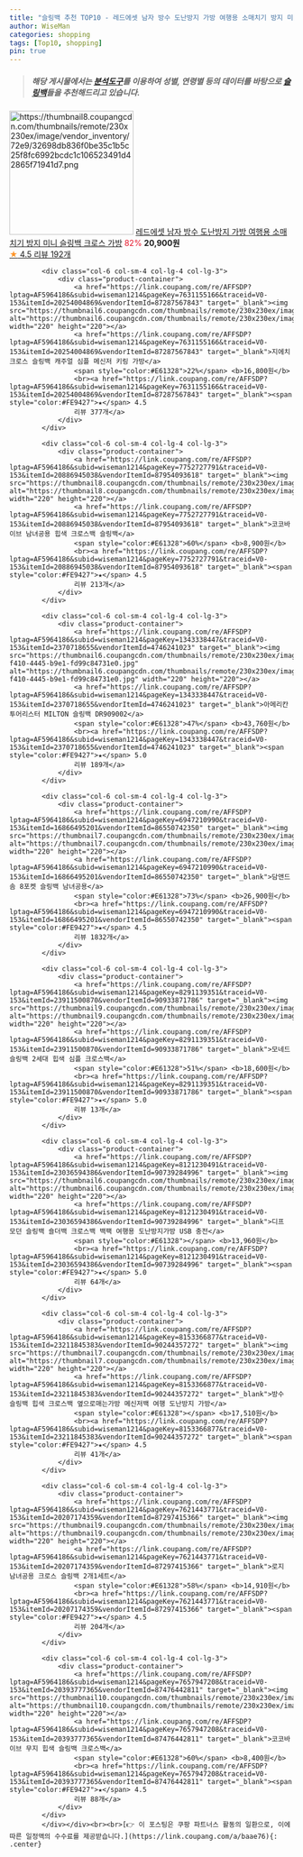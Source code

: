 ```yaml
---
title: "슬링백 추천 TOP10 - 레드에셋 남자 방수 도난방지 가방 여행용 소매치기 방지 미니 슬링백 크로스 가방"
author: WiseMan
categories: shopping
tags: [Top10, shopping]
pin: true
---
```


> ##### 해당 게시물에서는 [**분석도구**](https://itemscout.io/)를 이용하여 **성별**, **연령별** 등의 데이터를 바탕으로 [**슬링백**](https://link.coupang.com/a/baae76)들을 추천해드리고 있습니다.
<div class="container"><div class="row">
            <div class="col-6 col-sm-4 col-lg-4 col-lg-3">
                <div class="product-container">
                    <a href="https://link.coupang.com/re/AFFSDP?lptag=AF5964186&subid=wiseman1214&pageKey=7486376106&traceid=V0-153&itemId=19567426240&vendorItemId=86800871598" target="_blank"><img src="https://thumbnail8.coupangcdn.com/thumbnails/remote/230x230ex/image/vendor_inventory/72e9/32698db836f0be35c1b5c25f8fc6992bcdc1c106523491d42865f71941d7.png" alt="https://thumbnail8.coupangcdn.com/thumbnails/remote/230x230ex/image/vendor_inventory/72e9/32698db836f0be35c1b5c25f8fc6992bcdc1c106523491d42865f71941d7.png" width="220" height="220"></a>
                    <a href="https://link.coupang.com/re/AFFSDP?lptag=AF5964186&subid=wiseman1214&pageKey=7486376106&traceid=V0-153&itemId=19567426240&vendorItemId=86800871598" target="_blank">레드에셋 남자 방수 도난방지 가방 여행용 소매치기 방지 미니 슬링백 크로스 가방</a>
                    <span style="color:#E61328">82%</span> <b>20,900원</b>
                    <br><a href="https://link.coupang.com/re/AFFSDP?lptag=AF5964186&subid=wiseman1214&pageKey=7486376106&traceid=V0-153&itemId=19567426240&vendorItemId=86800871598" target="_blank"><span style="color:#FE9427">★</span> 4.5
                    리뷰 192개</a>
                </div>
            </div>
            
            <div class="col-6 col-sm-4 col-lg-4 col-lg-3">
                <div class="product-container">
                    <a href="https://link.coupang.com/re/AFFSDP?lptag=AF5964186&subid=wiseman1214&pageKey=7631155166&traceid=V0-153&itemId=20254004869&vendorItemId=87287567843" target="_blank"><img src="https://thumbnail6.coupangcdn.com/thumbnails/remote/230x230ex/image/vendor_inventory/bb72/23094927fcc01e8f9c7b7e3ea4adc3689046862c16b47110f7c2a59963aa.jpg" alt="https://thumbnail6.coupangcdn.com/thumbnails/remote/230x230ex/image/vendor_inventory/bb72/23094927fcc01e8f9c7b7e3ea4adc3689046862c16b47110f7c2a59963aa.jpg" width="220" height="220"></a>
                    <a href="https://link.coupang.com/re/AFFSDP?lptag=AF5964186&subid=wiseman1214&pageKey=7631155166&traceid=V0-153&itemId=20254004869&vendorItemId=87287567843" target="_blank">지에치 크로스 슬링백 캐주얼 심플 메신저 키링 가방</a>
                    <span style="color:#E61328">22%</span> <b>16,800원</b>
                    <br><a href="https://link.coupang.com/re/AFFSDP?lptag=AF5964186&subid=wiseman1214&pageKey=7631155166&traceid=V0-153&itemId=20254004869&vendorItemId=87287567843" target="_blank"><span style="color:#FE9427">★</span> 4.5
                    리뷰 377개</a>
                </div>
            </div>
            
            <div class="col-6 col-sm-4 col-lg-4 col-lg-3">
                <div class="product-container">
                    <a href="https://link.coupang.com/re/AFFSDP?lptag=AF5964186&subid=wiseman1214&pageKey=7752727791&traceid=V0-153&itemId=20886945038&vendorItemId=87954093618" target="_blank"><img src="https://thumbnail8.coupangcdn.com/thumbnails/remote/230x230ex/image/vendor_inventory/7d2f/6822d084bbc5b2d9afb4adb7fd0b59f1f3bed6feacfa8aa0709c42fab0b4.jpg" alt="https://thumbnail8.coupangcdn.com/thumbnails/remote/230x230ex/image/vendor_inventory/7d2f/6822d084bbc5b2d9afb4adb7fd0b59f1f3bed6feacfa8aa0709c42fab0b4.jpg" width="220" height="220"></a>
                    <a href="https://link.coupang.com/re/AFFSDP?lptag=AF5964186&subid=wiseman1214&pageKey=7752727791&traceid=V0-153&itemId=20886945038&vendorItemId=87954093618" target="_blank">코코바이브 남녀공용 힙색 크로스백 슬링백</a>
                    <span style="color:#E61328">60%</span> <b>8,900원</b>
                    <br><a href="https://link.coupang.com/re/AFFSDP?lptag=AF5964186&subid=wiseman1214&pageKey=7752727791&traceid=V0-153&itemId=20886945038&vendorItemId=87954093618" target="_blank"><span style="color:#FE9427">★</span> 4.5
                    리뷰 213개</a>
                </div>
            </div>
            
            <div class="col-6 col-sm-4 col-lg-4 col-lg-3">
                <div class="product-container">
                    <a href="https://link.coupang.com/re/AFFSDP?lptag=AF5964186&subid=wiseman1214&pageKey=1343338447&traceid=V0-153&itemId=2370718655&vendorItemId=4746241023" target="_blank"><img src="https://thumbnail6.coupangcdn.com/thumbnails/remote/230x230ex/image/retail/images/2019/05/09/11/4/1663cf33-f410-4445-b9e1-fd99c84731e0.jpg" alt="https://thumbnail6.coupangcdn.com/thumbnails/remote/230x230ex/image/retail/images/2019/05/09/11/4/1663cf33-f410-4445-b9e1-fd99c84731e0.jpg" width="220" height="220"></a>
                    <a href="https://link.coupang.com/re/AFFSDP?lptag=AF5964186&subid=wiseman1214&pageKey=1343338447&traceid=V0-153&itemId=2370718655&vendorItemId=4746241023" target="_blank">아메리칸투어리스터 MILTON 슬링백 DR909002</a>
                    <span style="color:#E61328">47%</span> <b>43,760원</b>
                    <br><a href="https://link.coupang.com/re/AFFSDP?lptag=AF5964186&subid=wiseman1214&pageKey=1343338447&traceid=V0-153&itemId=2370718655&vendorItemId=4746241023" target="_blank"><span style="color:#FE9427">★</span> 5.0
                    리뷰 189개</a>
                </div>
            </div>
            
            <div class="col-6 col-sm-4 col-lg-4 col-lg-3">
                <div class="product-container">
                    <a href="https://link.coupang.com/re/AFFSDP?lptag=AF5964186&subid=wiseman1214&pageKey=6947210990&traceid=V0-153&itemId=16866495201&vendorItemId=86550742350" target="_blank"><img src="https://thumbnail7.coupangcdn.com/thumbnails/remote/230x230ex/image/vendor_inventory/bfb9/12ba17124e077fe5e2eced249a30ccd8cf6663bc081410a4974bd93e5c01.jpg" alt="https://thumbnail7.coupangcdn.com/thumbnails/remote/230x230ex/image/vendor_inventory/bfb9/12ba17124e077fe5e2eced249a30ccd8cf6663bc081410a4974bd93e5c01.jpg" width="220" height="220"></a>
                    <a href="https://link.coupang.com/re/AFFSDP?lptag=AF5964186&subid=wiseman1214&pageKey=6947210990&traceid=V0-153&itemId=16866495201&vendorItemId=86550742350" target="_blank">담앤드솜 8포켓 슬링백 남녀공용</a>
                    <span style="color:#E61328">73%</span> <b>26,900원</b>
                    <br><a href="https://link.coupang.com/re/AFFSDP?lptag=AF5964186&subid=wiseman1214&pageKey=6947210990&traceid=V0-153&itemId=16866495201&vendorItemId=86550742350" target="_blank"><span style="color:#FE9427">★</span> 4.5
                    리뷰 1832개</a>
                </div>
            </div>
            
            <div class="col-6 col-sm-4 col-lg-4 col-lg-3">
                <div class="product-container">
                    <a href="https://link.coupang.com/re/AFFSDP?lptag=AF5964186&subid=wiseman1214&pageKey=8291139351&traceid=V0-153&itemId=23911500870&vendorItemId=90933871786" target="_blank"><img src="https://thumbnail9.coupangcdn.com/thumbnails/remote/230x230ex/image/vendor_inventory/df39/478203e41c58ea8b59aadb7936abfd4b2b81813de3332493cfbb0c6eec0a.jpg" alt="https://thumbnail9.coupangcdn.com/thumbnails/remote/230x230ex/image/vendor_inventory/df39/478203e41c58ea8b59aadb7936abfd4b2b81813de3332493cfbb0c6eec0a.jpg" width="220" height="220"></a>
                    <a href="https://link.coupang.com/re/AFFSDP?lptag=AF5964186&subid=wiseman1214&pageKey=8291139351&traceid=V0-153&itemId=23911500870&vendorItemId=90933871786" target="_blank">모네드 슬링백 2세대 힙색 심플 크로스백</a>
                    <span style="color:#E61328">51%</span> <b>18,600원</b>
                    <br><a href="https://link.coupang.com/re/AFFSDP?lptag=AF5964186&subid=wiseman1214&pageKey=8291139351&traceid=V0-153&itemId=23911500870&vendorItemId=90933871786" target="_blank"><span style="color:#FE9427">★</span> 5.0
                    리뷰 13개</a>
                </div>
            </div>
            
            <div class="col-6 col-sm-4 col-lg-4 col-lg-3">
                <div class="product-container">
                    <a href="https://link.coupang.com/re/AFFSDP?lptag=AF5964186&subid=wiseman1214&pageKey=8121230491&traceid=V0-153&itemId=23036594386&vendorItemId=90739284996" target="_blank"><img src="https://thumbnail6.coupangcdn.com/thumbnails/remote/230x230ex/image/vendor_inventory/8958/c9b21d28bf3d88136cdba6be02842422111ca37ead23467be877dd8be241.jpg" alt="https://thumbnail6.coupangcdn.com/thumbnails/remote/230x230ex/image/vendor_inventory/8958/c9b21d28bf3d88136cdba6be02842422111ca37ead23467be877dd8be241.jpg" width="220" height="220"></a>
                    <a href="https://link.coupang.com/re/AFFSDP?lptag=AF5964186&subid=wiseman1214&pageKey=8121230491&traceid=V0-153&itemId=23036594386&vendorItemId=90739284996" target="_blank">디프 모던 슬링백 숄더백 크로스백 백팩 여행용 도난방지가방 USB 충전</a>
                    <span style="color:#E61328"></span> <b>13,960원</b>
                    <br><a href="https://link.coupang.com/re/AFFSDP?lptag=AF5964186&subid=wiseman1214&pageKey=8121230491&traceid=V0-153&itemId=23036594386&vendorItemId=90739284996" target="_blank"><span style="color:#FE9427">★</span> 5.0
                    리뷰 64개</a>
                </div>
            </div>
            
            <div class="col-6 col-sm-4 col-lg-4 col-lg-3">
                <div class="product-container">
                    <a href="https://link.coupang.com/re/AFFSDP?lptag=AF5964186&subid=wiseman1214&pageKey=8153366877&traceid=V0-153&itemId=23211845383&vendorItemId=90244357272" target="_blank"><img src="https://thumbnail7.coupangcdn.com/thumbnails/remote/230x230ex/image/vendor_inventory/9e50/18fee9ae9f51d7ee7a87f96668dc0d4c259ce3012ade553c42fc53cd7f54.jpg" alt="https://thumbnail7.coupangcdn.com/thumbnails/remote/230x230ex/image/vendor_inventory/9e50/18fee9ae9f51d7ee7a87f96668dc0d4c259ce3012ade553c42fc53cd7f54.jpg" width="220" height="220"></a>
                    <a href="https://link.coupang.com/re/AFFSDP?lptag=AF5964186&subid=wiseman1214&pageKey=8153366877&traceid=V0-153&itemId=23211845383&vendorItemId=90244357272" target="_blank">방수 슬링백 힙색 크로스백 옆으로매는가방 메신저백 여행 도난방지 가방</a>
                    <span style="color:#E61328"></span> <b>17,510원</b>
                    <br><a href="https://link.coupang.com/re/AFFSDP?lptag=AF5964186&subid=wiseman1214&pageKey=8153366877&traceid=V0-153&itemId=23211845383&vendorItemId=90244357272" target="_blank"><span style="color:#FE9427">★</span> 4.5
                    리뷰 41개</a>
                </div>
            </div>
            
            <div class="col-6 col-sm-4 col-lg-4 col-lg-3">
                <div class="product-container">
                    <a href="https://link.coupang.com/re/AFFSDP?lptag=AF5964186&subid=wiseman1214&pageKey=7621443771&traceid=V0-153&itemId=20207174359&vendorItemId=87297415366" target="_blank"><img src="https://thumbnail9.coupangcdn.com/thumbnails/remote/230x230ex/image/vendor_inventory/1ec1/7d866350a7b9f8fbda0f64136412b8103a38f6d5a4c253a1a71c200f7e57.jpg" alt="https://thumbnail9.coupangcdn.com/thumbnails/remote/230x230ex/image/vendor_inventory/1ec1/7d866350a7b9f8fbda0f64136412b8103a38f6d5a4c253a1a71c200f7e57.jpg" width="220" height="220"></a>
                    <a href="https://link.coupang.com/re/AFFSDP?lptag=AF5964186&subid=wiseman1214&pageKey=7621443771&traceid=V0-153&itemId=20207174359&vendorItemId=87297415366" target="_blank">로지 남녀공용 크로스 슬링백 2개1세트</a>
                    <span style="color:#E61328">58%</span> <b>14,910원</b>
                    <br><a href="https://link.coupang.com/re/AFFSDP?lptag=AF5964186&subid=wiseman1214&pageKey=7621443771&traceid=V0-153&itemId=20207174359&vendorItemId=87297415366" target="_blank"><span style="color:#FE9427">★</span> 4.5
                    리뷰 204개</a>
                </div>
            </div>
            
            <div class="col-6 col-sm-4 col-lg-4 col-lg-3">
                <div class="product-container">
                    <a href="https://link.coupang.com/re/AFFSDP?lptag=AF5964186&subid=wiseman1214&pageKey=7657947208&traceid=V0-153&itemId=20393777365&vendorItemId=87476442811" target="_blank"><img src="https://thumbnail10.coupangcdn.com/thumbnails/remote/230x230ex/image/vendor_inventory/eadc/fc8112510508d50e4d32ef51ae97e87ba548ed39fe55be9aa3ccbc69cd80.jpg" alt="https://thumbnail10.coupangcdn.com/thumbnails/remote/230x230ex/image/vendor_inventory/eadc/fc8112510508d50e4d32ef51ae97e87ba548ed39fe55be9aa3ccbc69cd80.jpg" width="220" height="220"></a>
                    <a href="https://link.coupang.com/re/AFFSDP?lptag=AF5964186&subid=wiseman1214&pageKey=7657947208&traceid=V0-153&itemId=20393777365&vendorItemId=87476442811" target="_blank">코코바이브 무지 힙색 슬링백 크로스백</a>
                    <span style="color:#E61328">60%</span> <b>8,400원</b>
                    <br><a href="https://link.coupang.com/re/AFFSDP?lptag=AF5964186&subid=wiseman1214&pageKey=7657947208&traceid=V0-153&itemId=20393777365&vendorItemId=87476442811" target="_blank"><span style="color:#FE9427">★</span> 4.5
                    리뷰 88개</a>
                </div>
            </div>
            </div></div><br><br>[👉 이 포스팅은 쿠팡 파트너스 활동의 일환으로, 이에 따른 일정액의 수수료를 제공받습니다.](https://link.coupang.com/a/baae76){: .center}